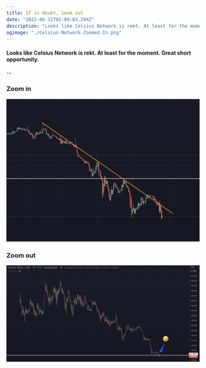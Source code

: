 ```yaml
---
title: If in doubt, zoom out
date: "2022-06-11T01:04:03.284Z"
description: "Looks like Celsius Network is rekt. At least for the moment."
ogimage: "./Celsius-Network-Zoomed-In.png"
---
```


#### Looks like Celsius Network is rekt. At least for the moment. Great short opportunity.

--

### Zoom in
![Zoomed in](./Celsius-Network-Zoomed-In.png)

### Zoom out
![Zoomed out](./Celsius-Network-Zoomed-Out.jpg)
